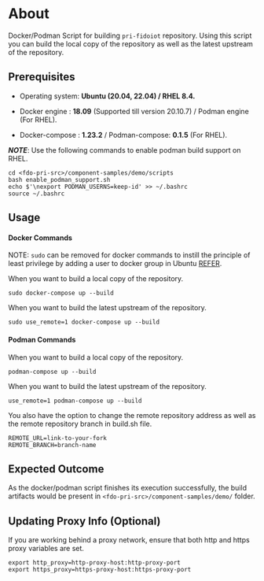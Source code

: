 
# About

Docker/Podman Script for building `pri-fidoiot` repository. Using this script you can build the local copy of the repository as well as the latest upstream of the repository.

## Prerequisites

- Operating system: **Ubuntu (20.04, 22.04) / RHEL 8.4.**

- Docker engine : **18.09** (Supported till version 20.10.7) / Podman engine (For RHEL).

- Docker-compose : **1.23.2** / Podman-compose: **0.1.5** (For RHEL).

***NOTE***: Use the following commands to enable podman build support on RHEL.
```
cd <fdo-pri-src>/component-samples/demo/scripts
bash enable_podman_support.sh
echo $'\nexport PODMAN_USERNS=keep-id' >> ~/.bashrc
source ~/.bashrc
```

## Usage
####  Docker Commands

NOTE:  `sudo` can be removed for docker commands to instill the principle of least privilege by adding a user to docker group in Ubuntu [REFER](https://docs.docker.com/engine/install/linux-postinstall/#manage-docker-as-a-non-root-user).

When you want to build a local copy of the repository.

``` sudo docker-compose up --build ```

When you want to build the latest upstream of the repository.

``` sudo use_remote=1 docker-compose up --build ```

#### Podman Commands
When you want to build a local copy of the repository.

``` podman-compose up --build ```

When you want to build the latest upstream of the repository.

``` use_remote=1 podman-compose up --build ```

You also have the option to change the remote repository address as well as the remote repository branch in build.sh file.

    REMOTE_URL=link-to-your-fork
    REMOTE_BRANCH=branch-name
    
## Expected Outcome
As the docker/podman script finishes its execution successfully, the build artifacts would be present in ```<fdo-pri-src>/component-samples/demo/``` folder.

## Updating Proxy Info (Optional)
If you are working behind a proxy network, ensure that both http and https proxy variables are set.

    export http_proxy=http-proxy-host:http-proxy-port
    export https_proxy=https-proxy-host:https-proxy-port
